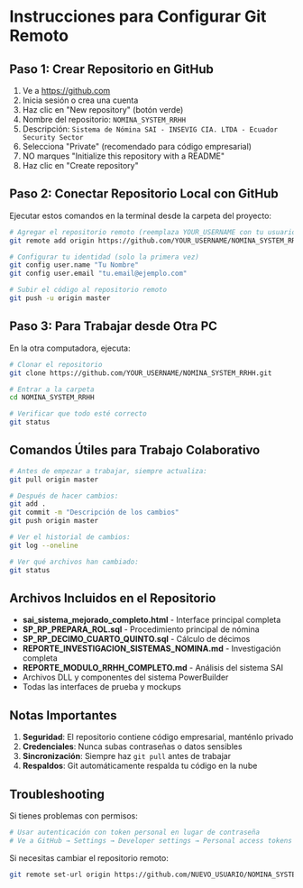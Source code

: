 # Instrucciones para Configurar Git Remoto

## Paso 1: Crear Repositorio en GitHub

1. Ve a https://github.com
2. Inicia sesión o crea una cuenta
3. Haz clic en "New repository" (botón verde)
4. Nombre del repositorio: `NOMINA_SYSTEM_RRHH`
5. Descripción: `Sistema de Nómina SAI - INSEVIG CIA. LTDA - Ecuador Security Sector`
6. Selecciona "Private" (recomendado para código empresarial)
7. NO marques "Initialize this repository with a README"
8. Haz clic en "Create repository"

## Paso 2: Conectar Repositorio Local con GitHub

Ejecutar estos comandos en la terminal desde la carpeta del proyecto:

```bash
# Agregar el repositorio remoto (reemplaza YOUR_USERNAME con tu usuario de GitHub)
git remote add origin https://github.com/YOUR_USERNAME/NOMINA_SYSTEM_RRHH.git

# Configurar tu identidad (solo la primera vez)
git config user.name "Tu Nombre"
git config user.email "tu.email@ejemplo.com"

# Subir el código al repositorio remoto
git push -u origin master
```

## Paso 3: Para Trabajar desde Otra PC

En la otra computadora, ejecuta:

```bash
# Clonar el repositorio
git clone https://github.com/YOUR_USERNAME/NOMINA_SYSTEM_RRHH.git

# Entrar a la carpeta
cd NOMINA_SYSTEM_RRHH

# Verificar que todo esté correcto
git status
```

## Comandos Útiles para Trabajo Colaborativo

```bash
# Antes de empezar a trabajar, siempre actualiza:
git pull origin master

# Después de hacer cambios:
git add .
git commit -m "Descripción de los cambios"
git push origin master

# Ver el historial de cambios:
git log --oneline

# Ver qué archivos han cambiado:
git status
```

## Archivos Incluidos en el Repositorio

- **sai_sistema_mejorado_completo.html** - Interface principal completa
- **SP_RP_PREPARA_ROL.sql** - Procedimiento principal de nómina
- **SP_RP_DECIMO_CUARTO_QUINTO.sql** - Cálculo de décimos
- **REPORTE_INVESTIGACION_SISTEMAS_NOMINA.md** - Investigación completa
- **REPORTE_MODULO_RRHH_COMPLETO.md** - Análisis del sistema SAI
- Archivos DLL y componentes del sistema PowerBuilder
- Todas las interfaces de prueba y mockups

## Notas Importantes

1. **Seguridad**: El repositorio contiene código empresarial, manténlo privado
2. **Credenciales**: Nunca subas contraseñas o datos sensibles
3. **Sincronización**: Siempre haz `git pull` antes de trabajar
4. **Respaldos**: Git automáticamente respalda tu código en la nube

## Troubleshooting

Si tienes problemas con permisos:
```bash
# Usar autenticación con token personal en lugar de contraseña
# Ve a GitHub → Settings → Developer settings → Personal access tokens
```

Si necesitas cambiar el repositorio remoto:
```bash
git remote set-url origin https://github.com/NUEVO_USUARIO/NOMINA_SYSTEM_RRHH.git
```